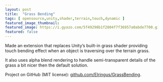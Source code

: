 ```yaml
---
layout: post
title:  "Grass Bending"
tags: [ opensource,unity,shader,terrain,touch,dynamic ]
featured_image_thumbnail: 
featured_image: https://i.gyazo.com/5f49298b1f2804f7f36957a0abde7700.gif
featured: false
---
```


Made an extension that replaces Unity’s built-in grass shader providing touch bending effect when an object is traversing over the terrain grass.

It also uses alpha blend rendering to handle semi-transparent details of the grass a bit nicer then the default solution.

Project on GitHub (MIT license): [github.com/Elringus/GrassBending](https://github.com/Elringus/GrassBending).
